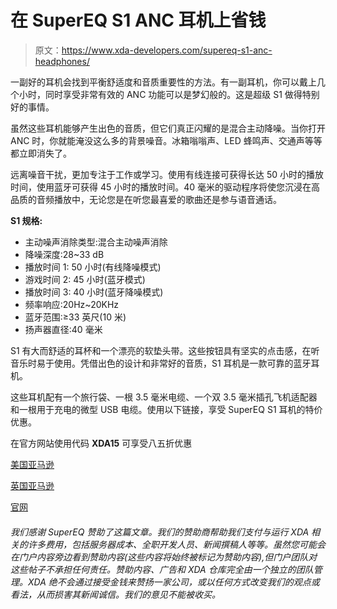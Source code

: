 # 在 SuperEQ S1 ANC 耳机上省钱

> 原文：<https://www.xda-developers.com/supereq-s1-anc-headphones/>

一副好的耳机会找到平衡舒适度和音质重要性的方法。有一副耳机，你可以戴上几个小时，同时享受非常有效的 ANC 功能可以是梦幻般的。这是超级 S1 做得特别好的事情。

虽然这些耳机能够产生出色的音质，但它们真正闪耀的是混合主动降噪。当你打开 ANC 时，你就能淹没这么多的背景噪音。冰箱嗡嗡声、LED 蜂鸣声、交通声等等都立即消失了。

远离噪音干扰，更加专注于工作或学习。使用有线连接可获得长达 50 小时的播放时间，使用蓝牙可获得 45 小时的播放时间。40 毫米的驱动程序将使您沉浸在高品质的音频播放中，无论您是在听您最喜爱的歌曲还是参与语音通话。

**S1 规格:**

*   主动噪声消除类型:混合主动噪声消除
*   降噪深度:28~33 dB
*   播放时间 1: 50 小时(有线降噪模式)
*   游戏时间 2: 45 小时(蓝牙模式)
*   播放时间 3: 40 小时(蓝牙降噪模式)
*   频率响应:20Hz~20KHz
*   蓝牙范围:≥33 英尺(10 米)
*   扬声器直径:40 毫米

S1 有大而舒适的耳杯和一个漂亮的软垫头带。这些按钮具有坚实的点击感，在听音乐时易于使用。凭借出色的设计和非常好的音质，S1 耳机是一款可靠的蓝牙耳机。

这些耳机配有一个旅行袋、一根 3.5 毫米电缆、一个双 3.5 毫米插孔飞机适配器和一根用于充电的微型 USB 电缆。使用以下链接，享受 SuperEQ S1 耳机的特价优惠。

在官方网站使用代码 **XDA15** 可享受八五折优惠

[美国亚马逊](https://www.amazon.com/Cancelling-Headphones-SuperEQ-S1-Bluetooth-Wireless/dp/B08P329YL4?th=1&tag=xda-1l1pibg-20&ascsubtag=UUxdaUeUpU4304&asc_refurl=https%3A%2F%2Fwww.xda-developers.com%2Fsupereq-s1-anc-headphones%2F&asc_campaign=Short-Term)

[英国亚马逊](https://www.amazon.co.uk/dp/B08FRKQLHY)

[官网](https://www.supereq.net/products/s1-hybrid-anc-headphones-with-transparency-mode?ref=zgpdofxy2ykl)

###### *我们感谢 SuperEQ 赞助了这篇文章。我们的赞助商帮助我们支付与运行 XDA 相关的许多费用，包括服务器成本、全职开发人员、新闻撰稿人等等。虽然您可能会在门户内容旁边看到赞助内容(这些内容将始终被标记为赞助内容),但门户团队对这些帖子不承担任何责任。赞助内容、广告和 XDA 仓库完全由一个独立的团队管理。XDA 绝不会通过接受金钱来赞扬一家公司，或以任何方式改变我们的观点或看法，从而损害其新闻诚信。我们的意见不能被收买。*